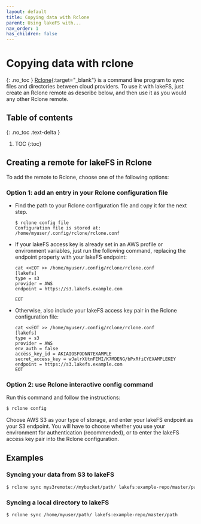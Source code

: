 ```yaml
---
layout: default
title: Copying data with Rclone
parent: Using lakeFS with...
nav_order: 1
has_children: false
---
```

# Copying data with rclone
{: .no_toc }
[Rclone](https://rclone.org/){:target="_blank"} is a command line program to sync files and directories between cloud providers.
To use it with lakeFS, just create an Rclone remote as describe below, and then use it as you would any other Rclone remote.                                                                                                  

## Table of contents
{: .no_toc .text-delta }

1. TOC
{:toc}
## Creating a remote for lakeFS in Rclone
To add the remote to Rclone, choose one of the following options:
### Option 1: add an entry in your Rclone configuration file
*   Find the path to your Rclone configuration file and copy it for the next step.
    
    ```
    $ rclone config file
    Configuration file is stored at:
    /home/myuser/.config/rclone/rclone.conf
    ```
    
*   If your lakeFS access key is already set in an AWS profile or environment variables, just run the following command, replacing the endpoint property with your lakeFS endpoint:

    ```
    cat <<EOT >> /home/myuser/.config/rclone/rclone.conf
    [lakefs]
    type = s3
    provider = AWS
    endpoint = https://s3.lakefs.example.com
    
    EOT
    ```

*   Otherwise, also include your lakeFS access key pair in the Rclone configuration file:

    ```
    cat <<EOT >> /home/myuser/.config/rclone/rclone.conf
    [lakefs]
    type = s3
    provider = AWS
    env_auth = false
    access_key_id = AKIAIOSFODNN7EXAMPLE
    secret_access_key = wJalrXUtnFEMI/K7MDENG/bPxRfiCYEXAMPLEKEY
    endpoint = https://s3.lakefs.example.com
    EOT
    ```

### Option 2: use Rclone interactive config command

Run this command and follow the instructions:
```bash
$ rclone config
```
Choose AWS S3 as your type of storage, and enter your lakeFS endpoint as your S3 endpoint.
You will have to choose whether you use your environment for authentication (recommended),
or to enter the lakeFS access key pair into the Rclone configuration.

## Examples

### Syncing your data from S3 to lakeFS

``` bash
$ rclone sync mys3remote://mybucket/path/ lakefs:example-repo/master/path
```

### Syncing a local directory to lakeFS

```bash
$ rclone sync /home/myuser/path/ lakefs:example-repo/master/path
```
